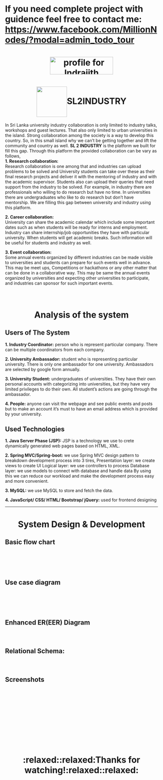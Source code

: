 # If you need complete project with guidence feel free to contact me: https://www.facebook.com/MillionNodes/?modal=admin_todo_tour
<h1 align="middle"><a href="https://stackexchange.com/users/11078123/indrajith-ekanayake"><img src="https://stackexchange.com/users/flair/11078123.png" width="208" height="58" alt="profile for Indrajith Ekanayake on Stack Exchange, a network of free, community-driven Q&amp;A sites" title="profile for Indrajith Ekanayake on Stack Exchange, a network of free, community-driven Q&amp;A sites" /></a></h1>

<h1 align="middle"><img align="center" src="https://github.com/Semicolon10/SL2INDUSTRY/blob/master/images/Logo.png" alt="" width="100"   >SL2INDUSTRY</h1>


In Sri Lanka university industry collaboration is only limited to industry talks, workshops and guest lectures. That also only limited to urban universities in the island. Strong collaboration among the society is a way to develop this country. So, in this small island why we can’t be getting together and lift the community and country as well.  **SL 2 INDUSTRY** is the platform we built for fill this gap. Through this platform the provided collaboration can be vary as follows,<br>
**1.	Research collaboration:**<br>
Research collaboration is one among that and industries can upload problems to be solved and University students can take over these as their final research projects and deliver it with the mentoring of industry and with the academic supervisor. Students also can upload their queries that need support from the industry to be solved.
For example, in industry there are professionals who willing to do research but have no time. In universities there are undergraduates who like to do research but don’t have mentorship. We are filling this gap between university and industry using this platform.<br>

**2.	Career collaboration:**<br>
University can share the academic calendar which include some important dates such as when students will be ready for interns and employment. Industry can share internship/job opportunities they have with particular university. When students will get academic breaks. Such information will be useful for students and industry as well.<br>

**3.	Event collaboration:**<br>
Some annual events organized by different industries can be made visible to universities and students can prepare for such events well in advance. This may be meet ups, Competitions or hackathons or any other matter that can be done in a collaborative way. This may be same the annual events organized by universities and expecting other universities to participate, and industries can sponsor for such important events.
<h1 align="middle"><img align="center" src="https://github.com/Semicolon10/SL2INDUSTRY/blob/master/images/UserStory.JPG" alt=""  ></h1>

<h1 align="middle">Analysis of the system</h1>
<h2>Users of The System</h2>

**1.	Industry Coordinator:** person who is represent particular company. There can be multiple coordinators from each company. 

**2.	University Ambassador:** student who is representing particular university. There is only one ambassador for one university. Ambassadors are selected by google form annually.

**3.	University Student:** undergraduates of universities. They have their own personal accounts with categorizing into universities, but they have very limited privileges to do their own. All student’s actions are going through the ambassador.

**4.	People:** anyone can visit the webpage and see public events and posts but to make an account it’s must to have an email address which is provided by your university.

<h2>Used Technologies</h2>

**1.	Java Server Phase (JSP):** JSP is a technology we use to crete dynamically generated web pages based on HTML, XML.

**2.	Spring MVC/Spring-boot:** we use Spring MVC design pattern to breakdown development process into 3 tires,
Presentation layer: we create views to create UI
Logical layer: we use controllers to process
Database layer: we use models to connect with database and handle data
By using this we can reduce our workload and make the development process easy and more convenient.

**3.	MySQL:** we use MySQL to store and fetch the data.

**4.	JavaScript/ CSS/ HTML/ Bootstrap/ jQuery:** used for frontend designing

***
<h1 align="middle">System Design & Development</h1>
<h2>Basic flow chart</h2>

<h1 align="middle"><img align="center" src="https://github.com/Semicolon10/SL2INDUSTRY/blob/master/images/flowdiagram.JPG" alt=""  ></h1>

<h1 align="middle"><img align="center" src="https://github.com/Semicolon10/SL2INDUSTRY/blob/master/images/websitemap.JPG" alt=""  ></h1>

<h2>Use case diagram</h2>
<h1 align="middle"><img align="center" src="https://github.com/Semicolon10/SL2INDUSTRY/blob/master/images/usecase.jpg" alt=""  ></h1>

<h1 align="middle"><img align="center" src="https://github.com/Semicolon10/SL2INDUSTRY/blob/master/images/class.JPG" alt=""  ></h1>

<h2>Enhanced ER(EER) Diagram</h2>
<h1 align="middle"><img align="center" src="https://github.com/Semicolon10/SL2INDUSTRY/blob/master/images/eer.jpg" alt=""  ></h1>


<h2>Relational Schema:</h2>
<h1 align="middle"><img align="center" src="https://github.com/Semicolon10/SL2INDUSTRY/blob/master/images/relationalschema.jpg" alt=""  ></h1>

<h2>Screenshots</h2>
<h1 align="middle"><img align="center" src="https://github.com/Semicolon10/SL2INDUSTRY/blob/master/images/screencapture-localhost-63342-web-index-html-2019-04-07-12_29_21.png" alt=""  ></h1>

<h1 align="middle"><img align="center" src="https://github.com/Semicolon10/SL2INDUSTRY/blob/master/images/screencapture-localhost-8080-SL2INDUSTRY-course-detail-html-2019-04-07-22_57_37.png" alt=""  ></h1>

<h1 align="middle"><img align="center" src="https://github.com/Semicolon10/SL2INDUSTRY/blob/master/images/screencapture-localhost-8080-SL2INDUSTRY-vision-html-2019-04-07-22_58_54.png" alt=""  ></h1>

<h1 align="middle"><img align="center" src="https://github.com/Semicolon10/SL2INDUSTRY/blob/master/images/screencapture-localhost-8080-SL2INDUSTRY-contact-html-2019-04-07-23_18_41.png" alt=""  ></h1>

<h1 align="middle"><img align="center" src="https://github.com/Semicolon10/SL2INDUSTRY/blob/master/images/screencapture-localhost-63342-web-SL2INDUSTRY-index-html-2019-04-07-23_30_49.png" alt=""  ></h1>

<h1 align="middle">:relaxed::relaxed:Thanks for watching!:relaxed::relaxed:</h1>    

